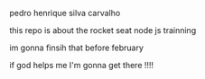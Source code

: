 pedro henrique silva carvalho


this repo is about the rocket seat node js trainning


im gonna finsih that before february 

if god helps me I'm gonna get there !!!!


